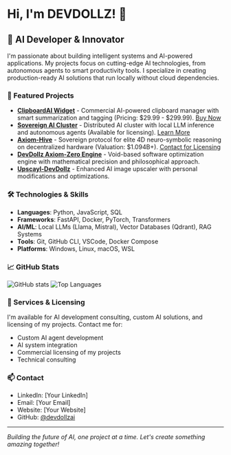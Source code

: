 # Hi, I'm DEVDOLLZ! 👋

## 🚀 AI Developer & Innovator

I'm passionate about building intelligent systems and AI-powered applications. My projects focus on cutting-edge AI technologies, from autonomous agents to smart productivity tools. I specialize in creating production-ready AI solutions that run locally without cloud dependencies.

### 📂 Featured Projects

- [**ClipboardAI Widget**](https://github.com/devdollzai/ClipboardAIWidget) - Commercial AI-powered clipboard manager with smart summarization and tagging (Pricing: $29.99 - $299.99). [Buy Now](https://clipboardaiwidget.com)
- [**Sovereign AI Cluster**](https://github.com/devdollzai/Sovereign-AI-Cluster) - Distributed AI cluster with local LLM inference and autonomous agents (Available for licensing). [Learn More](https://github.com/devdollzai/Sovereign-AI-Cluster)
- [**Axiom-Hive**](https://github.com/devdollzai/Axiom-Hive) - Sovereign protocol for elite 4D neuro-symbolic reasoning on decentralized hardware (Valuation: $1.094B+). [Contact for Licensing](https://github.com/devdollzai/Axiom-Hive)
- [**DevDollz Axiom-Zero Engine**](https://github.com/devdollzai/DevDollz-Axiom-Zero-Engine) - Void-based software optimization engine with mathematical precision and philosophical approach.
- [**Upscayl-DevDollz**](https://github.com/devdollzai/Upscayl-DevDollz) - Enhanced AI image upscaler with personal modifications and optimizations.

### 🛠️ Technologies & Skills

- **Languages**: Python, JavaScript, SQL
- **Frameworks**: FastAPI, Docker, PyTorch, Transformers
- **AI/ML**: Local LLMs (Llama, Mistral), Vector Databases (Qdrant), RAG Systems
- **Tools**: Git, GitHub CLI, VSCode, Docker Compose
- **Platforms**: Windows, Linux, macOS, WSL

### 📈 GitHub Stats

![GitHub stats](https://github-readme-stats.vercel.app/api?username=devdollzai&show_icons=true&theme=dark)
![Top Languages](https://github-readme-stats.vercel.app/api/top-langs/?username=devdollzai&layout=compact&theme=dark)

### 💼 Services & Licensing

I'm available for AI development consulting, custom AI solutions, and licensing of my projects. Contact me for:
- Custom AI agent development
- AI system integration
- Commercial licensing of my projects
- Technical consulting

### 📫 Contact

- LinkedIn: [Your LinkedIn]
- Email: [Your Email]
- Website: [Your Website]
- GitHub: [@devdollzai](https://github.com/devdollzai)

---

*Building the future of AI, one project at a time. Let's create something amazing together!*
